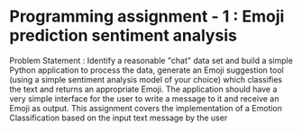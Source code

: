 # Programming assignment - 1 : Emoji prediction sentiment analysis
Problem Statement : Identify a reasonable "chat" data set and build a simple Python application to process the data, generate an Emoji suggestion tool (using a simple sentiment analysis model of your choice) which classifies the text and returns an appropriate Emoji. The application should have a very simple interface for the user to write a message to it and receive an Emoji as output.
This assignment covers the implementation of a Emotion Classification based on the input text message by the user

